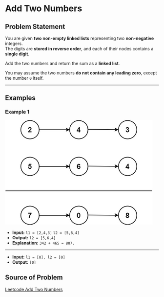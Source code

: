 # Add Two Numbers

## Problem Statement

You are given **two non-empty linked lists** representing two **non-negative** integers.  
The digits are **stored in reverse order**, and each of their nodes contains a **single digit**.  

Add the two numbers and return the sum as a **linked list**.

You may assume the two numbers **do not contain any leading zero**, except the number `0` itself.

---

## **Examples**

### **Example 1**
![My Image](image.png)

- **Input:** `l1 = [2,4,3]` `l2 = [5,6,4]`
- **Output:** 
`l2 = [5,6,4]`
- **Explanation:** 
`342 + 465 = 807.`
---
- **Input:** `l1 = [0], l2 = [0]`
- **Output:** 
`[0]`

## **Source of Problem**
[Leetcode Add Two Numbers](https://leetcode.com/problems/add-two-numbers/description/)
